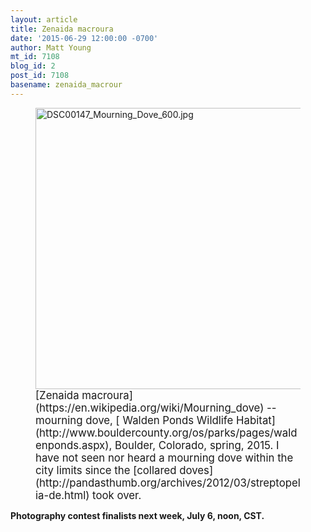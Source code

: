 ```yaml
---
layout: article
title: Zenaida macroura
date: '2015-06-29 12:00:00 -0700'
author: Matt Young
mt_id: 7108
blog_id: 2
post_id: 7108
basename: zenaida_macrour
---
```

<figure>
<img src="/PT/uploads/2015/DSC00147_Mourning_Dove_600.jpg" alt="DSC00147_Mourning_Dove_600.jpg" width="600" height="450" />
<figcaption markdown="span">
<big>[Zenaida macroura](https://en.wikipedia.org/wiki/Mourning_dove) -- mourning dove, [  Walden Ponds Wildlife Habitat](http://www.bouldercounty.org/os/parks/pages/waldenponds.aspx), Boulder, Colorado, spring, 2015. I have not seen nor heard a mourning dove within the city limits since the [collared doves](http://pandasthumb.org/archives/2012/03/streptopelia-de.html) took over.</big>

</figcaption>
</figure>


**Photography contest finalists next week, July 6, noon, CST.**
